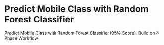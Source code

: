 # Predict Mobile Class with Random Forest Classifier
Predict Mobile Class with Random Forest Classifier (95% Score).
Build on 4 Phase Workflow
